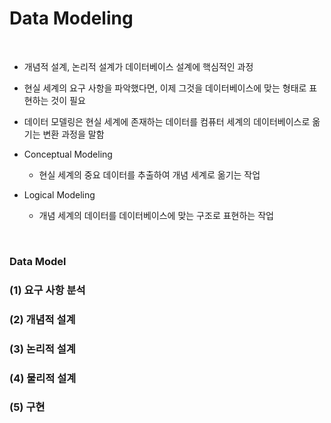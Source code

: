# Data Modeling

<br>

- 개념적 설계, 논리적 설계가 데이터베이스 설계에 핵심적인 과정

- 현실 세계의 요구 사항을 파악했다면, 이제 그것을 데이터베이스에 맞는 형태로 표현하는 것이 필요
- 데이터 모델링은 현실 세계에 존재하는 데이터를 컴퓨터 세계의 데이터베이스로 옮기는 변환 과정을 말함
- Conceptual Modeling
    - 현실 세계의 중요 데이터를 추출하여 개념 세계로 옮기는 작업
- Logical Modeling
    - 개념 세계의 데이터를 데이터베이스에 맞는 구조로 표현하는 작업

<br>

### Data Model

### (1) 요구 사항 분석

### (2) 개념적 설계

### (3) 논리적 설계

### (4) 물리적 설계

### (5) 구현